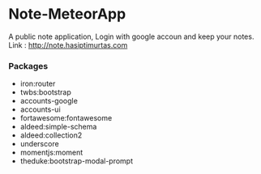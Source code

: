 # Note-MeteorApp
A public note application,
Login with google accoun and keep your notes. 
Link : http://note.hasiptimurtas.com

### Packages
  - iron:router
  - twbs:bootstrap
  - accounts-google
  - accounts-ui
  - fortawesome:fontawesome
  - aldeed:simple-schema
  - aldeed:collection2
  - underscore
  - momentjs:moment
  - theduke:bootstrap-modal-prompt
